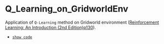 # Q_Learning_on_GridworldEnv
Application of `Q-Learning` method on Gridworld environment ([Reinforcement Learning: An Introduction (2nd Edition)p130](http://incompleteideas.net/book/RLbook2018.pdf)).

- [`show code`](https://github.com/StanyMwamba/Q_Learning_on_GridworldEnv/blob/master/Q-Learning_in_GridworldEnv.ipynb)
